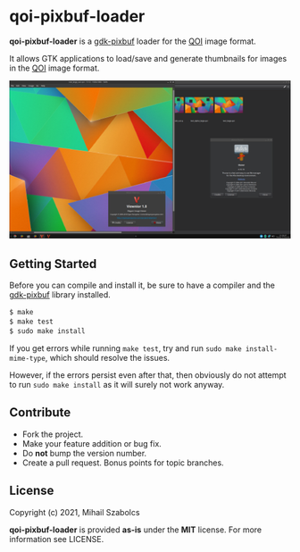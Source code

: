 qoi-pixbuf-loader
=================
**qoi-pixbuf-loader** is a [gdk-pixbuf][2] loader for the [QOI][1] image format.

It allows GTK applications to load/save and generate thumbnails for images in
the [QOI][1] image format.

![](png/preview.png)

Getting Started
---------------
Before you can compile and install it, be sure to have a compiler and the
[gdk-pixbuf][2] library installed.

```bash
$ make
$ make test
$ sudo make install
```

If you get errors while running `make test`, try and run `sudo make
install-mime-type`, which should resolve the issues.

However, if the errors persist even after that, then obviously do not
attempt to run `sudo make install` as it will surely not work anyway.

Contribute
----------
* Fork the project.
* Make your feature addition or bug fix.
* Do **not** bump the version number.
* Create a pull request. Bonus points for topic branches.

License
-------
Copyright (c) 2021, Mihail Szabolcs

**qoi-pixbuf-loader** is provided **as-is** under the **MIT** license.
For more information see LICENSE.

[1]: https://github.com/phoboslab/qoi
[2]: https://docs.gtk.org/gdk-pixbuf/
